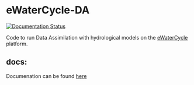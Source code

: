 # eWaterCycle-DA
[![Documentation Status](https://readthedocs.org/projects/ewatercycle-da/badge/?version=latest)](https://ewatercycle-da.readthedocs.io/en/latest/?badge=latest)

Code to run Data Assimilation with hydrological models on the [eWaterCycle](https://github.com/eWaterCycle/ewatercycle) platform. 


## docs:
Documenation can be found [here](https://ewatercycle-da.readthedocs.io/en/latest/)